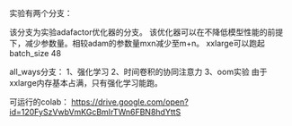 实验有两个分支：

该分支为实验adafactor优化器的分支。
该优化器可以在不降低模型性能的前提下，减少参数量。相较adam的参数量mxn减少至m+n。
xxlarge可以跑起batch_size 48 


all_ways分支：
1、强化学习
2、时间卷积的协同注意力
3、oom实验
由于xxlarge内存基本占满，只有强化学习能跑。

可运行的colab：
https://drive.google.com/open?id=120FySzVwbVmKGcBmIrTWn6FBN8hdYttS